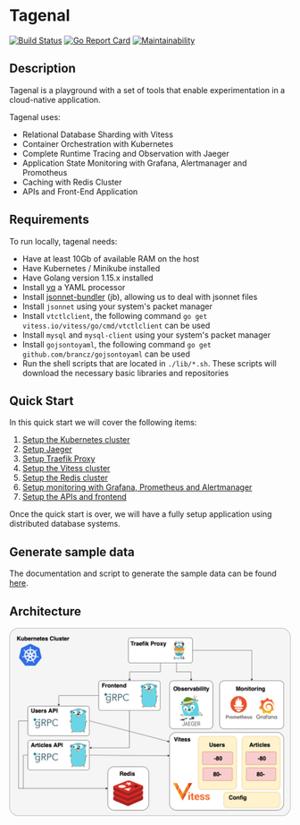 # Tagenal

[![Build Status](https://travis-ci.com/frouioui/tagenal.svg?token=XhmJBhJBxshbY6hsWepE&branch=master)](https://travis-ci.com/frouioui/tagenal) [![Go Report Card](https://goreportcard.com/badge/github.com/frouioui/tagenal)](https://goreportcard.com/report/github.com/frouioui/tagenal) [![Maintainability](https://api.codeclimate.com/v1/badges/55fb8c66d617c9425aff/maintainability)](https://codeclimate.com/github/frouioui/tagenal/maintainability)

## Description

Tagenal is a playground with a set of tools that enable experimentation in a cloud-native application.

Tagenal uses:

- Relational Database Sharding with Vitess
- Container Orchestration with Kubernetes
- Complete Runtime Tracing and Observation with Jaeger
- Application State Monitoring with Grafana, Alertmanager and Promotheus
- Caching with Redis Cluster
- APIs and Front-End Application

## Requirements
To run locally, tagenal needs:

- Have at least 10Gb of available RAM on the host
- Have Kubernetes / Minikube installed
- Have Golang version 1.15.x installed
- Install [yq](https://github.com/mikefarah/yq) a YAML processor
- Install [jsonnet-bundler](https://github.com/jsonnet-bundler/jsonnet-bundler) (jb), allowing us to deal with jsonnet files
- Install `jsonnet` using your system's packet manager
- Install `vtctlclient`, the following command `go get vitess.io/vitess/go/cmd/vtctlclient` can be used
- Install `mysql` and `mysql-client` using your system's packet manager
- Install `gojsontoyaml`, the following command `go get github.com/brancz/gojsontoyaml` can be used
- Run the shell scripts that are located in `./lib/*.sh`. These scripts will download the necessary basic libraries and repositories

## Quick Start

In this quick start we will cover the following items:

1. [Setup the Kubernetes cluster](./docs/setup-minikube.md)
1. [Setup Jaeger](./docs/setup-jaeger.md)
1. [Setup Traefik Proxy](./docs/setup-traefik.md)
1. [Setup the Vitess cluster](./docs/setup-vitess.md)
1. [Setup the Redis cluster](./docs/setup-redis.md)
1. [Setup monitoring with Grafana, Prometheus and Alertmanager](./docs/setup-monitoring.md)
1. [Setup the APIs and frontend](./docs/setup-api-frontend.md)

Once the quick start is over, we will have a fully setup application using distributed database systems.

## Generate sample data

The documentation and script to generate the sample data can be found [here](./scrips/gen/).

## Architecture

<img src="./docs/Tagenal k8s.png">
